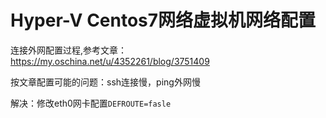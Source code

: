 # Hyper-V Centos7网络虚拟机网络配置

连接外网配置过程,参考文章：https://my.oschina.net/u/4352261/blog/3751409

按文章配置可能的问题：ssh连接慢，ping外网慢

解决：修改eth0网卡配置`DEFROUTE=fasle`

